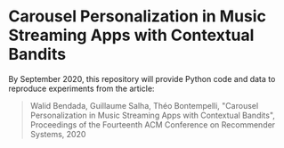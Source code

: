 # Carousel Personalization in Music Streaming Apps with Contextual Bandits

By September 2020, this repository will provide Python code and data to reproduce experiments from the article:

> Walid Bendada, Guillaume Salha, Théo Bontempelli, "Carousel Personalization in Music Streaming Apps with Contextual Bandits", Proceedings of the Fourteenth ACM Conference on Recommender Systems, 2020
